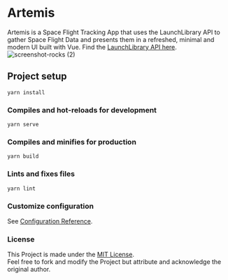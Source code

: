 # Artemis
Artemis is a Space Flight Tracking App that uses the LaunchLibrary API to gather Space Flight Data and presents them in a refreshed, minimal and modern UI built with Vue.
Find the <a href='https://launchlibrary.net/'>LaunchLibrary API here</a>.
![screenshot-rocks (2)](https://user-images.githubusercontent.com/15321738/88681283-082b6e00-d10f-11ea-885b-0072cd3cfbe4.png)

## Project setup
```
yarn install
```

### Compiles and hot-reloads for development
```
yarn serve
```

### Compiles and minifies for production
```
yarn build
```

### Lints and fixes files
```
yarn lint
```

### Customize configuration
See [Configuration Reference](https://cli.vuejs.org/config/).

### License
This Project is made under the <a href='https://opensource.org/licenses/MIT'>MIT License</a>.<br/>
Feel free to fork and modify the Project but attribute and acknowledge the original author.
